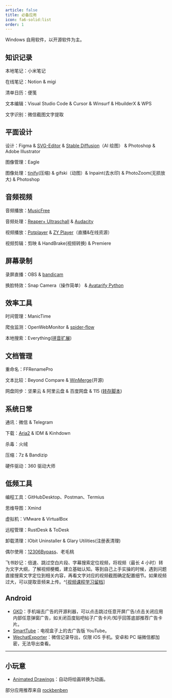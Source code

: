 ```yaml
---
article: false
title: 必备应用
icon: fa6-solid:list
order: 1
---
```


Windows 自用软件，以开源软件为主。

## 知识记录

本地笔记：小米笔记

在线笔记：Notion & migi

清单日历：便笺

文本编辑：Visual Studio Code & Cursor & Winsurf & HbuilderX & WPS

文字识别：微信截图文字提取

## 平面设计

设计：Figma & [SVG-Editor](https://github.com/SVG-Edit/svgedit) & [Stable Diffusion](https://stable-diffusion.web.app/)（AI 绘图） & Photoshop & Adobe Illustrator

图像管理：Eagle

图像处理：[tinify](https://tinify.cn/)(压缩) & gifski（动图）& Inpaint(去水印) & PhotoZoom(无损放大) & Photoshop

## 音频视频

音频播放：[MusicFree](https://github.com/maotoumao/MusicFree)

音频处理：[Reaper+ Ultraschall](https://sspai.com/post/76677) & [Audacity](https://github.com/audacity/audacity/releases)

视频播放：[Potplayer](https://zhuanlan.zhihu.com/p/35757176) & [ZY Player](https://github.com/Hiram-Wong/ZyPlayer/releases)（直播&在线资源）

视频剪辑：剪映 & HandBrake(视频转换) & Premiere

## 屏幕录制

录屏直播：OBS & [bandicam](https://www.bandicam.com/downloads/)

换脸特效：Snap Camera（操作简单） & [Avatarify Python](https://github.com/alievk/avatarify)

## 效率工具

时间管理：ManicTime

爬虫监测：OpenWebMonitor & [spider-flow](https://github.com/ssssssss-team/spider-flow)

本地搜索：Everything([拼音扩展](https://github.com/Chaoses-Ib/IbEverythingExt))

## 文档管理

重命名：FFRenamePro

文本比较：Beyond Compare & [WinMerge](https://github.com/WinMerge/winmerge)(开源)

网盘同步：坚果云 & 阿里云盘 & 百度网盘 & 115 ([转存脚本](https://gist.github.com/Nerver4Ever/953447c9ecd330ffc0861d4cbb839369))

## 系统日常

通讯：微信 & Telegram

下载：[Aria2](https://newzone.top/posts/2018-05-15-aria2_a_new_download_tool.html) & IDM & Kinhdown

杀毒：火绒

压缩：7z & Bandizip

硬件驱动：360 驱动大师

## 低频工具

编程工具：GitHubDesktop、Postman、Termius

思维导图：Xmind

虚拟机：VMware & VirtualBox

远程管理：RustDesk & ToDesk

卸载清理：IObit Uninstaller & Glary Utilities(注册表清理)

偶尔使用：[12306Bypass](https://www.bypass.cn/)、老毛桃

飞书妙记：倍速、跳过空白片段、字幕搜索定位视频，将视频（最长 4 小时）转为文字大纲，了解视频梗概，建立基础认知。等到自己上手实操的时候，遇到问题直接搜索文字定位到相关内容，再看文字对应的视频截图确定配置细节。如果视频过大，可以提取音频来上传。^[[视频课程学习留档](https://sspai.com/post/70960)]

## Android

- [GKD](https://github.com/gkd-kit/gkd)：手机端去广告的开源利器，可以点击跳过任意开屏广告/点击关闭应用内部任意弹窗广告，如关闭百度贴吧帖子广告卡片/知乎回答底部推荐广告卡片。
- [SmartTube](https://github.com/yuliskov/SmartTube)：电视盒子上的去广告版 YouTube。
- [WechatExporter](https://github.com/BlueMatthew/WechatExporter)：微信记录导出，仅限 iOS 手机。安卓和 PC 端微信都加密，无法导出查看。

---

## 小玩意

- [Animated Drawings](https://www.appinn.com/animated-drawings/)：自动将绘画转换为动画。

部分应用推荐来自 [rockbenben](https://github.com/rockbenben)
